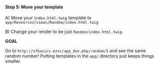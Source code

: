 #### Step 5: Move your template

A) Move your `index.html.twig` template to
`app/Resources/views/Random/index.html.twig`

B) Change your render to be just `Random/index.html.twig`.

**GOAL**

Go to `http://sfbasics.ezsc/app_dev.php/random/5` and
see the same random number! Putting templates in the `app/`
directory just keeps things smaller.
